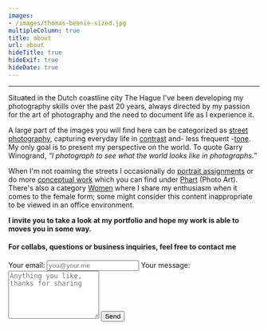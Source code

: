 ```yaml
---
images:
- /images/thomas-beanie-sized.jpg
multipleColumn: true
title: about
url: about
hideTitle: true
hideExif: true
hideDate: true
---
```

***
Situated in the Dutch coastline city The Hague I've been developing my photography skills over the past 20 years, always directed by my passion for the art of photography and the need to document life as I experience it.

A large part of the images you will find here can be categorized as [street photography](/tags/street-photography), capturing everyday life in [contrast](/tags/life-in-contrast) and- less frequent -[tone](/tags/life-in-tone). My only goal is to present my perspective on the world. To quote Garry Winogrand, *“I photograph to see what the world looks like in photographs.”*

When I'm not roaming the streets I occasionally do [portrait assignments](/tags/portrait) or do more [conceptual work](/tags/phart) which you can find under [Phart](/tags/phart) (Photo Art). There's also a category [Women](/tags/women) where I share my enthusiasm when it comes to the female form; some might consider this content inappropriate to be viewed in an office environment.

**I invite you to take a look at my portfolio and hope my work is able to moves you in some way.**


#### <i class="fa-regular fa-envelope"></i> For collabs, questions or business inquiries, feel free to contact me
<form
  action="https://formspree.io/f/mnqyjedd"
  method="POST"
>
  <label>
    Your email:
    <input type="email" name="email" placeholder="you@your.me">
  </label>
  <label>
    Your message:
    <textarea rows="6" name="message" placeholder="Anything you like, thanks for sharing"></textarea>
  </label>
  <!-- your other form fields go here -->
  <button type="submit"><i class="fa-regular fa-paper-plane"></i> Send</button>
</form>
